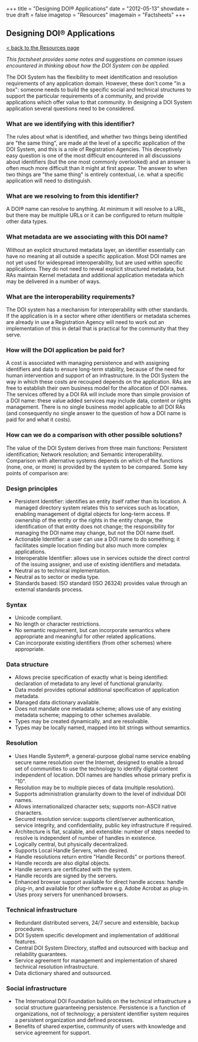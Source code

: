 +++
title = "Designing DOI® Applications"
date = "2012-05-13"
showdate = true
draft = false
imagetop = "Resources"
imagemain = "Factsheets"
+++

## Designing DOI® Applications

[< back to the Resources page](../)

_This factsheet provides some notes and suggestions on common issues encountered in thinking about how the DOI System can be applied._

The DOI System has the flexibility to meet identification and resolution requirements of any application domain. However, these don't come "in a box": someone needs to build the specific social and technical structures to support the particular requirements of a community, and provide applications which offer value to that community. In designing a DOI System application several questions need to be considered.

### What are we identifying with this identifier?

The rules about what is identified, and whether two things being identified are "the same thing", are made at the level of a specific application of the DOI System, and this is a role of Registration Agencies. This deceptively easy question is one of the most difficult encountered in all discussions about identifiers (but the one most commonly overlooked) and an answer is often much more difficult than it might at first appear. The answer to when two things are "the same thing" is entirely contextual, i.e. what a specific application will need to distinguish.

### What are we resolving to from this identifier?

A DOI® name can resolve to anything. At minimum it will resolve to a URL, but there may be multiple URLs or it can be configured to return multiple other data types.

### What metadata are we associating with this DOI name?

Without an explicit structured metadata layer, an identifier essentially can have no meaning at all outside a specific application. Most DOI names are not yet used for widespread interoperability, but are used within specific applications. They do not need to reveal explicit structured metadata, but RAs maintain Kernel metadata and additional application metadata which may be delivered in a number of ways.

### What are the interoperability requirements?

The DOI system has a mechanism for interoperability with other standards. If the application is in a sector where other identifiers or metadata schemes are already in use a Registration Agency will need to work out an implementation of this in detail that is practical for the community that they serve.

### How will the DOI application be paid for?

A cost is associated with managing persistence and with assigning identifiers and data to ensure long-term stability, because of the need for human intervention and support of an infrastructure. In the DOI System the way in which these costs are recouped depends on the application. RAs are free to establish their own business model for the allocation of DOI names. The services offered by a DOI RA will include more than simple provision of a DOI name: these value added services may include data, content or rights management. There is no single business model applicable to all DOI RAs (and consequently no single answer to the question of how a DOI name is paid for and what it costs).

### How can we do a comparison with other possible solutions?

The value of the DOI System derives from three main functions: Persistent identification; Network resolution; and Semantic interoperability. Comparison with alternative systems depends on which of the functions (none, one, or more) is provided by the system to be compared. Some key points of comparison are:

### Design principles

*   Persistent Identifier: identifies an entity itself rather than its location. A managed directory system relates this to services such as location, enabling management of digital objects for long-term access. If ownership of the entity or the rights in the entity change, the identification of that entity does not change; the responsibility for managing the DOI name may change, but not the DOI name itself.
*   Actionable Identifier: a user can use a DOI name to do something; it facilitates simple location finding but also much more complex applications.
*   Interoperable Identifier: allows use in services outside the direct control of the issuing assigner, and use of existing identifiers and metadata.
*   Neutral as to technical implementation.
*   Neutral as to sector or media type.
*   Standards based: ISO standard (ISO 26324) provides value through an external standards process.

### Syntax

*   Unicode compliant.
*   No length or character restrictions.
*   No semantic requirement, but can incorporate semantics where appropriate and meaningful for other related applications.
*   Can incorporate existing identifiers (from other schemes) where appropriate.

### Data structure

*   Allows precise specification of exactly what is being identified: declaration of metadata to any level of functional granularity.
*   Data model provides optional additional specification of application metadata.
*   Managed data dictionary available.
*   Does not mandate one metadata scheme; allows use of any existing metadata scheme; mapping to other schemes available.
*   Types may be created dynamically, and are resolvable.
*   Types may be locally named, mapped into bit strings without semantics.

### Resolution

*   Uses Handle System®, a general-purpose global name service enabling secure name resolution over the Internet, designed to enable a broad set of communities to use the technology to identify digital content independent of location. DOI names are handles whose primary prefix is "10".
*   Resolution may be to multiple pieces of data (multiple resolution).
*   Supports administration granularity down to the level of individual DOI names.
*   Allows internationalized character sets; supports non-ASCII native characters.
*   Secured resolution service: supports client/server authentication, service integrity, and confidentiality, public key infrastructure if required.
*   Architecture is flat, scalable, and extensible: number of steps needed to resolve is independent of number of handles in existence.
*   Logically central, but physically decentralized.
*   Supports Local Handle Servers, when desired.
*   Handle resolutions return entire "Handle Records" or portions thereof.
*   Handle records are also digital objects.
*   Handle servers are certificated with the system.
*   Handle records are signed by the servers.
*   Enhanced browser support available for direct handle access: handle plug-in, and available for other software e.g. Adobe Acrobat as plug-in.
*   Uses proxy servers for unenhanced browsers.

### Technical infrastructure

*   Redundant distributed servers, 24/7 secure and extensible, backup procedures.
*   DOI System specific development and implementation of additional features.
*   Central DOI System Directory, staffed and outsourced with backup and reliability guarantees.
*   Service agreement for management and implementation of shared technical resolution infrastructure.
*   Data dictionary shared and outsourced.

### Social infrastructure

*   The International DOI Foundation builds on the technical infrastructure a social structure guaranteeing persistence. Persistence is a function of organizations, not of technology; a persistent identifier system requires a persistent organization and defined processes.
*   Benefits of shared expertise, community of users with knowledge and service agreement for support.